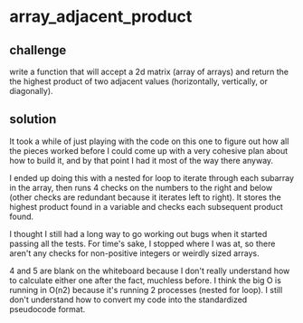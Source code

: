 # array_adjacent_product

## challenge

write a function that will accept a 2d matrix (array of arrays) and return the the highest product of two adjacent values (horizontally, vertically, or diagonally).

## solution

It took a while of just playing with the code on this one to figure out how all the pieces worked before I could come up with a very cohesive plan about how to build it, and by that point I had it most of the way there anyway.

I ended up doing this with a nested for loop to iterate through each subarray in the array, then runs 4 checks on the numbers to the right and below (other checks are redundant because it iterates left to right).  It stores the highest product found in a variable and checks each subsequent product found.

I thought I still had a long way to go working out bugs when it started passing all the tests.  For time's sake, I stopped where I was at, so there aren't any checks for non-positive integers or weirdly sized arrays.

4 and 5 are blank on the whiteboard because I don't really understand how to calculate either one after the fact, muchless before.  I think the big O is running in O(n2) because it's running 2 processes (nested for loop).  I still don't understand how to convert my code into the standardized pseudocode format.


<!-- # reverse-array

## challenge

write a function that accepts an array as input and returns the reverse of that array as an output without using any of the built-in methods for this

## solution

iterated through the array back to front and pushed each value to a new array

<img src="https://github.com/icathaid/data-structures-and-algorithms/blob/master/assets/array_reverse.png">



# array-shift

## challenge

Write a function called insertShiftArray which takes in an array and the value to be added. Without utilizing any of the built-in methods available to your language, return an array with the new value added at the middle index.

## solution

I declared a variable indicating the middle position of the index and ran a for loop from 0 to that value, pushing each element to a new array.  It then pushes the input value to the next position in the output array, and a separate loop iterates through the rest of the array, pushing the rest of the elements into the output array, then returns the completed array.

Tests 1-2 confirm basic functionality.
Subsequent test check for null or undefined values in both input fields, and for empty arrays.  

Sorry for sidebar comment on my whiteboard, was getting a little bit frustrated with translating how i write pseudocode to the standard format.

<img src="https://github.com/icathaid/data-structures-and-algorithms/blob/master/assets/array_shft.jpg">


# binary_array_search

##challenge

Write a function called BinarySearch which takes in 2 parameters: a sorted array and the search key. Without utilizing any of the built-in methods available to your language, return the index of the array’s element that is equal to the search key, or -1 if the element does not exist.

## solution

I was actually unclear about the name of the challenge and the source cited on the lab repo, because I couldn't figure out how to implement an actual binary search without using the .includes() method.  For the sake of arriving at a solution, I simply iterated through the array, comparing the value of each element to the search key.  If it finds a match, it returns the current value of i, and if not, it returns -1.  

Tests 1-3 confirm basic functionality.

I started writing more tests until I realized I was writing tests for conditions that didn't need to be met, for example, checking to see if the array contains any null or undefined elements, but the specs don't actually say that it can't contain them, and the last test confirms that having undefined values in the array doesn't break it, it still returns the correct index position.

<img src = "https://github.com/icathaid/data-structures-and-algorithms/blob/master/assets/array_binary_search_1.jpg">
<img src="https://github.com/icathaid/data-structures-and-algorithms/blob/master/assets/array_binary_search_2.jpg">
 -->
